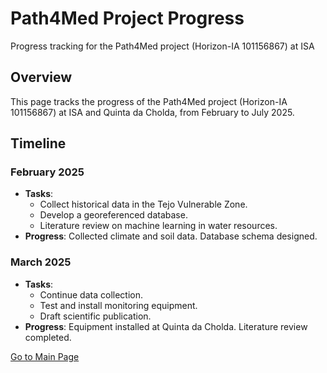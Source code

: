 # Path4Med Project Progress
Progress tracking for the Path4Med project (Horizon-IA 101156867) at ISA 

## Overview
This page tracks the progress of the Path4Med project (Horizon-IA 101156867) at ISA and Quinta da Cholda, from February to July 2025.

## Timeline

### February 2025
- **Tasks**:
  - Collect historical data in the Tejo Vulnerable Zone.
  - Develop a georeferenced database.
  - Literature review on machine learning in water resources.
- **Progress**: Collected climate and soil data. Database schema designed.

### March 2025
- **Tasks**:
  - Continue data collection.
  - Test and install monitoring equipment.
  - Draft scientific publication.
- **Progress**: Equipment installed at Quinta da Cholda. Literature review completed.

[Go to Main Page](https://clepsydraisa.github.io/clepsydra_isa/) 
